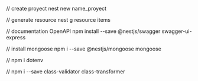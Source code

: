 
// create proyect
  nest new name_proyect

// generate resource
  nest g resource items

// documentation OpenAPI
 npm install --save @nestjs/swagger swagger-ui-express 

// install mongoose
npm i --save @nestjs/mongoose mongoose

//
npm i dotenv

// 
npm i --save class-validator class-transformer